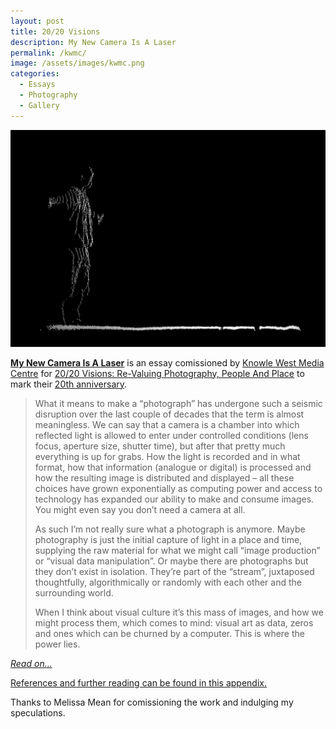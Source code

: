 ```yaml
---
layout: post
title: 20/20 Visions
description: My New Camera Is A Laser
permalink: /kwmc/
image: /assets/images/kwmc.png
categories:
  - Essays
  - Photography
  - Gallery
---
```


![](/assets/images/kwmc.png)

**[My New Camera Is A Laser](http://twentytwentyvisions.org.uk/artists/pete-ashton/)** is an essay comissioned by [Knowle West Media Centre](http://kwmc.org.uk/) for [20/20 Visions: Re-Valuing Photography, People And Place](http://twentytwentyvisions.org.uk/) to mark their [20th anniversary](http://kwmc.org.uk/projects/kwmc20/). 

> What it means to make a “photograph” has undergone such a seismic disruption over the last couple of decades that the term is almost meaningless. We can say that a camera is a chamber into which reflected light is allowed to enter under controlled conditions (lens focus, aperture size, shutter time), but after that pretty much everything is up for grabs. How the light is recorded and in what format, how that information (analogue or digital) is processed and how the resulting image is distributed and displayed – all these choices have grown exponentially as computing power and access to technology has expanded our ability to make and consume images. You might even say you don’t need a camera at all.
>
> As such I’m not really sure what a photograph is anymore. Maybe photography is just the initial capture of light in a place and time, supplying the raw material for what we might call “image production” or “visual data manipulation”. Or maybe there are photographs but they don’t exist in isolation. They’re part of the “stream”, juxtaposed thoughtfully, algorithmically or randomly with each other and the surrounding world.
>
> When I think about visual culture it’s this mass of images, and how we might process them, which comes to mind: visual art as data, zeros and ones which can be churned by a computer. This is where the power lies.

*[Read on...](http://twentytwentyvisions.org.uk/artists/pete-ashton/)*

[References and further reading can be found in this appendix.](https://github.com/peteash10/kwmc/blob/master/README.md)

Thanks to Melissa Mean for comissioning the work and indulging my speculations. 